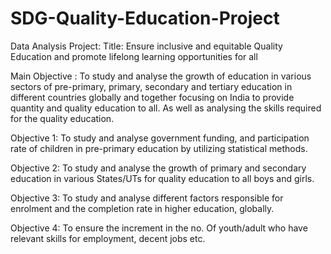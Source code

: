 # SDG-Quality-Education-Project

Data Analysis Project:
Title: Ensure inclusive and equitable Quality Education and promote lifelong learning opportunities for all

Main Objective : To study and analyse the growth of education in various sectors of pre-primary, primary, secondary and tertiary education in different countries globally and together focusing on India to provide quantity and quality education to all. As well as analysing the skills required for the quality education.

Objective 1: To study and analyse government funding, and participation rate of children in pre-primary education by utilizing statistical methods.

Objective 2: To study and analyse the growth of primary and secondary education in various States/UTs for quality education to all boys and girls.

Objective 3: To study and analyse different factors responsible for enrolment and the completion rate in higher education, globally.

Objective 4: To ensure the increment in the no. Of youth/adult who have relevant skills for employment, decent jobs etc.
